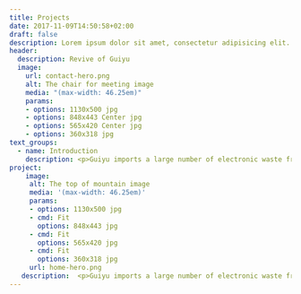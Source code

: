 ```yaml
---
title: Projects
date: 2017-11-09T14:50:58+02:00
draft: false
description: Lorem ipsum dolor sit amet, consectetur adipisicing elit. Vero porro tempore voluptas voluptatibus eius a non numquam, quibusdam enim eos.
header:
  description: Revive of Guiyu
  image:
    url: contact-hero.png
    alt: The chair for meeting image
    media: "(max-width: 46.25em)"
    params:
    - options: 1130x500 jpg
    - options: 848x443 Center jpg
    - options: 565x420 Center jpg
    - options: 360x318 jpg
text_groups:
  - name: Introduction
    description: <p>Guiyu imports a large number of electronic waste from all over the world, and its classification, dismantling, recycling, and the extraction of precious metals such as gold from the cheap waste have allowed Guiyu's people to accumulate wealth in a short time. However, the rough treatment process and a large amount of waste residues also caused serious pollution to the local soil and groundwater in Guiyu. The incineration of organic matter releases a large amount of harmful gases, destroys the ozone layer and causes the greenhouse effect.<br>This case is based on the above background and from the designer’s point of view, combined with Guiyu’s history, geography, location, economic and industrial structure, population structure and other aspects to analyze and think, take the landscape ecological restoration as the starting point, and combine the adjustment and innovation of the industrial structure.  </p>
project: 
    image:
     alt: The top of mountain image
     media: '(max-width: 46.25em)'
     params:
     - options: 1130x500 jpg
     - cmd: Fit
       options: 848x443 jpg
     - cmd: Fit
       options: 565x420 jpg
     - cmd: Fit
       options: 360x318 jpg
     url: home-hero.png
   description:  <p>Guiyu imports a large number of electronic waste from all over the world, and its classification, dismantling, recycling, and the extraction of precious metals such as gold from the cheap waste have allowed Guiyu's people to accumulate wealth in a short time. However, the rough treatment process and a large amount of waste residues also caused serious pollution to the local soil and groundwater in Guiyu. The incineration of organic matter releases a large amount of harmful gases, destroys the ozone layer and causes the greenhouse effect.<br>This case is based on the above background and from the designer’s point of view, combined with Guiyu’s history, geography, location, economic and industrial structure, population structure and other aspects to analyze and think, take the landscape ecological restoration as the starting point, and combine the adjustment and innovation of the industrial structure.  </p>
---
```

